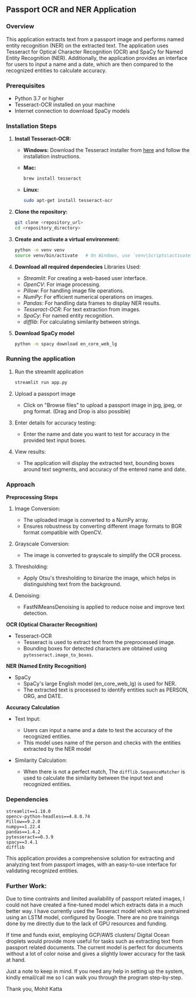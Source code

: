 ## Passport OCR and NER Application

### Overview

This application extracts text from a passport image and performs named entity recognition (NER) on the extracted text. The application uses Tesseract for Optical Character Recognition (OCR) and SpaCy for Named Entity Recognition (NER). Additionally, the application provides an interface for users to input a name and a date, which are then compared to the recognized entities to calculate accuracy.

### Prerequisites

- Python 3.7 or higher
- Tesseract-OCR installed on your machine
- Internet connection to download SpaCy models

### Installation Steps

1. **Install Tesseract-OCR:**

   - **Windows:**
     Download the Tesseract installer from [here](https://github.com/UB-Mannheim/tesseract/wiki) and follow the installation instructions.

   - **Mac:**
     ```sh
     brew install tesseract
     ```

   - **Linux:**
     ```sh
     sudo apt-get install tesseract-ocr
     ```

2. **Clone the repository:**
   ```sh
   git clone <repository_url>
   cd <repository_directory>
    ```
3. **Create and activate a virtual environment:**
    ```sh
    python -m venv venv
    source venv/bin/activate   # On Windows, use `venv\Scripts\activate`
    ```
4. **Download all required dependecies**
    Libraries Used:

    * *Streamlit*: For creating a web-based user interface.
    * *OpenCV*: For image processing.
    * *Pillow*: For handling image file operations.
    * *NumPy*: For efficient numerical operations on images.
    * *Pandas*: For handling data frames to display NER results.
    * *Tesseract-OCR*: For text extraction from images.
    * *SpaCy*: For named entity recognition.
    * *difflib*: For calculating similarity between strings.

5. **Download SpaCy model**
    ```sh
    python -m spacy download en_core_web_lg
    ```

### Running the application
1. Run the streamlit application
    ```sh
    streamlit run app.py
    ```
2. Upload a passport image
    * Click on "Browse files" to upload a passport image in jpg, jpeg, or png format. (Drag and Drop is also possible)

3. Enter details for accuracy testing:
    * Enter the name and date you want to test for accuracy in the provided text input boxes.

4. View results:
    * The application will display the extracted text, bounding boxes around text segments, and accuracy of the entered name and date.

### Approach

**Preprocessing Steps**

1. Image Conversion:
    * The uploaded image is converted to a NumPy array.
    * Ensures robustness by converting different image formats to BGR format compatible with OpenCV.

2. Grayscale Conversion:
    * The image is converted to grayscale to simplify the OCR process.

3. Thresholding:
    * Apply Otsu's thresholding to binarize the image, which helps in distinguishing text from the background.

4. Denoising:
    * FastNlMeansDenoising is applied to reduce noise and improve text detection.

**OCR (Optical Character Recognition)**

* Tesseract-OCR
    * Tesseract is used to extract text from the preprocessed image.
    * Bounding boxes for detected characters are obtained using `pytesseract.image_to_boxes`.

**NER (Named Entity Recognition)**
* SpaCy
    * SpaCy's large English model (en_core_web_lg) is used for NER.
    * The extracted text is processed to identify entities such as PERSON, ORG, and DATE.

**Accuracy Calculation**
* Text Input:
    * Users can input a name and a date to test the accuracy of the recognized entities.
    * This model uses name of the person and checks with the entities extracted by the NER model

* Similarity Calculation:
    * When there is not a perfect match, The `difflib.SequenceMatcher` is used to calculate the similarity between the input text and recognized entities.

### Dependencies
```
streamlit==1.18.0
opencv-python-headless==4.8.0.74
Pillow==9.2.0
numpy==1.22.4
pandas==1.4.2
pytesseract==0.3.9
spacy==3.4.1
difflib
```

This application provides a comprehensive solution for extracting and analyzing text from passport images, with an easy-to-use interface for validating recognized entities.

### Further Work:
Due to time contraints and limited availability of passport related images, I could not have created a fine-tuned model which extracts data in a much better way. I have currently used the Tesseract model which was pretrained using an LSTM model, configured by Google. There are no pre trainings done by me directly due to the lack of GPU resources and funding.

If time and funds exist, employing GCP/AWS clusters/ Digital Ocean droplets would provide more useful for tasks such as extracting text from passport related documents. The current model is perfect for documents without a lot of color noise and gives a slightly lower accuracy for the task at hand.

Just a note to keep in mind. If you need any help in setting up the system, kindly email/call me so I can walk you through the program step-by-step.

Thank you,
Mohit Katta





